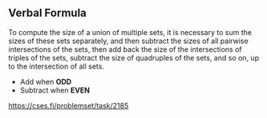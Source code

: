 ## Verbal Formula
To compute the size of a union of multiple sets, it is necessary to sum the sizes of these sets separately, and then subtract the sizes of all pairwise intersections of the sets, then add back the size of the intersections of triples of the sets, subtract the size of quadruples of the sets, and so on, up to the intersection of all sets.

- Add when **ODD**
- Subtract when **EVEN**

https://cses.fi/problemset/task/2185

